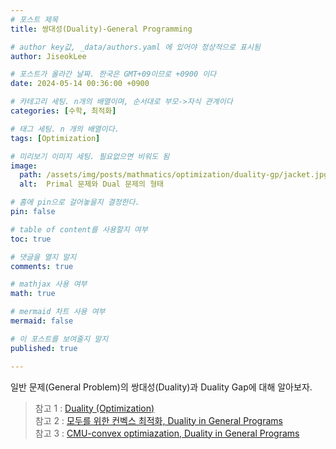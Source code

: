 ```yaml
---
# 포스트 제목
title: 쌍대성(Duality)-General Programming

# author key값, _data/authors.yaml 에 있어야 정상적으로 표시됨
author: JiseokLee

# 포스트가 올라간 날짜. 한국은 GMT+09이므로 +0900 이다
date: 2024-05-14 00:36:00 +0900 

# 카테고리 세팅. n개의 배열이며, 순서대로 부모->자식 관계이다
categories: [수학, 최적화]

# 태그 세팅. n 개의 배열이다.
tags: [Optimization]

# 미리보기 이미지 세팅. 필요없으면 비워도 됨
image:
  path: /assets/img/posts/mathmatics/optimization/duality-gp/jacket.jpg
  alt:  Primal 문제와 Dual 문제의 형태

# 홈에 pin으로 걸어놓을지 결정한다.
pin: false

# table of content를 사용할지 여부
toc: true

# 댓글을 열지 말지
comments: true

# mathjax 사용 여부
math: true

# mermaid 차트 사용 여부
mermaid: false

# 이 포스트를 보여줄지 말지
published: true

---
```


일반 문제(General Problem)의 쌍대성(Duality)과 Duality Gap에 대해 알아보자.

> 참고 1 : [Duality (Optimization)](https://en.wikipedia.org/wiki/Duality_(optimization))   
> 참고 2 : [모두를 위한 컨벡스 최적화, Duality in General Programs](https://convex-optimization-for-all.github.io/contents/chapter11/)   
> 참고 3 : [CMU-convex optimiazation, Duality in General Programs](https://www.stat.cmu.edu/~ryantibs/convexopt/lectures/dual-gen.pdf)  

